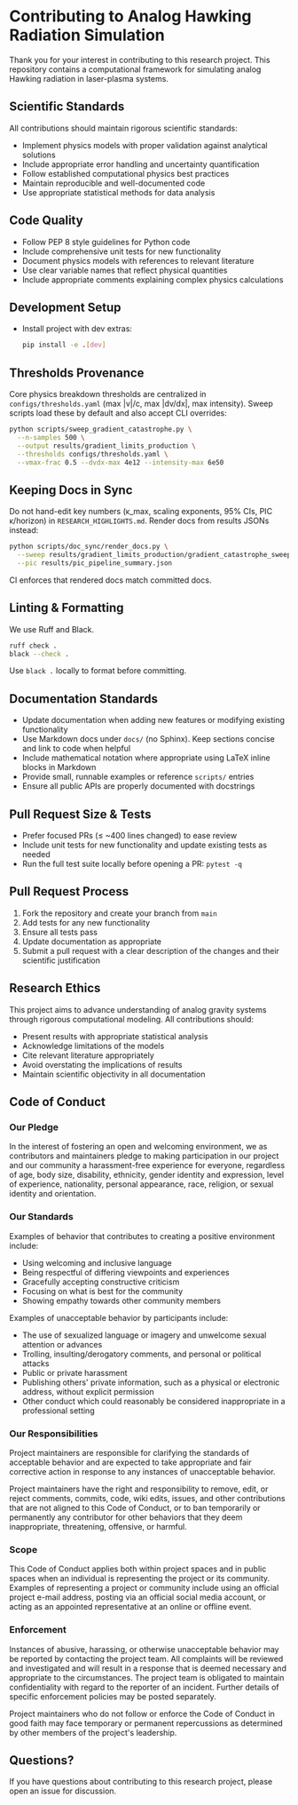 # Contributing to Analog Hawking Radiation Simulation

Thank you for your interest in contributing to this research project. This repository contains a computational framework for simulating analog Hawking radiation in laser-plasma systems.

## Scientific Standards

All contributions should maintain rigorous scientific standards:

- Implement physics models with proper validation against analytical solutions
- Include appropriate error handling and uncertainty quantification
- Follow established computational physics best practices
- Maintain reproducible and well-documented code
- Use appropriate statistical methods for data analysis

## Code Quality

- Follow PEP 8 style guidelines for Python code
- Include comprehensive unit tests for new functionality
- Document physics models with references to relevant literature
- Use clear variable names that reflect physical quantities
- Include appropriate comments explaining complex physics calculations

## Development Setup

- Install project with dev extras:
  ```bash
  pip install -e .[dev]
  ```

## Thresholds Provenance

Core physics breakdown thresholds are centralized in `configs/thresholds.yaml` (max |v|/c, max |dv/dx|, max intensity). Sweep scripts load these by default and also accept CLI overrides:

```bash
python scripts/sweep_gradient_catastrophe.py \
  --n-samples 500 \
  --output results/gradient_limits_production \
  --thresholds configs/thresholds.yaml \
  --vmax-frac 0.5 --dvdx-max 4e12 --intensity-max 6e50
```

## Keeping Docs in Sync

Do not hand-edit key numbers (κ_max, scaling exponents, 95% CIs, PIC κ/horizon) in `RESEARCH_HIGHLIGHTS.md`. Render docs from results JSONs instead:

```bash
python scripts/doc_sync/render_docs.py \
  --sweep results/gradient_limits_production/gradient_catastrophe_sweep.json \
  --pic results/pic_pipeline_summary.json
```

CI enforces that rendered docs match committed docs.

## Linting & Formatting

We use Ruff and Black.

```bash
ruff check .
black --check .
```

Use `black .` locally to format before committing.

## Documentation Standards

- Update documentation when adding new features or modifying existing functionality
- Use Markdown docs under `docs/` (no Sphinx). Keep sections concise and link to code when helpful
- Include mathematical notation where appropriate using LaTeX inline blocks in Markdown
- Provide small, runnable examples or reference `scripts/` entries
- Ensure all public APIs are properly documented with docstrings

## Pull Request Size & Tests

- Prefer focused PRs (≤ ~400 lines changed) to ease review
- Include unit tests for new functionality and update existing tests as needed
- Run the full test suite locally before opening a PR: `pytest -q`

## Pull Request Process

1. Fork the repository and create your branch from `main`
2. Add tests for any new functionality
3. Ensure all tests pass
4. Update documentation as appropriate
5. Submit a pull request with a clear description of the changes and their scientific justification

## Research Ethics

This project aims to advance understanding of analog gravity systems through rigorous computational modeling. All contributions should:

- Present results with appropriate statistical analysis
- Acknowledge limitations of the models
- Cite relevant literature appropriately
- Avoid overstating the implications of results
- Maintain scientific objectivity in all documentation

## Code of Conduct

### Our Pledge

In the interest of fostering an open and welcoming environment, we as contributors and maintainers pledge to making participation in our project and our community a harassment-free experience for everyone, regardless of age, body size, disability, ethnicity, gender identity and expression, level of experience, nationality, personal appearance, race, religion, or sexual identity and orientation.

### Our Standards

Examples of behavior that contributes to creating a positive environment include:

- Using welcoming and inclusive language
- Being respectful of differing viewpoints and experiences
- Gracefully accepting constructive criticism
- Focusing on what is best for the community
- Showing empathy towards other community members

Examples of unacceptable behavior by participants include:

- The use of sexualized language or imagery and unwelcome sexual attention or advances
- Trolling, insulting/derogatory comments, and personal or political attacks
- Public or private harassment
- Publishing others' private information, such as a physical or electronic address, without explicit permission
- Other conduct which could reasonably be considered inappropriate in a professional setting

### Our Responsibilities

Project maintainers are responsible for clarifying the standards of acceptable behavior and are expected to take appropriate and fair corrective action in response to any instances of unacceptable behavior.

Project maintainers have the right and responsibility to remove, edit, or reject comments, commits, code, wiki edits, issues, and other contributions that are not aligned to this Code of Conduct, or to ban temporarily or permanently any contributor for other behaviors that they deem inappropriate, threatening, offensive, or harmful.

### Scope

This Code of Conduct applies both within project spaces and in public spaces when an individual is representing the project or its community. Examples of representing a project or community include using an official project e-mail address, posting via an official social media account, or acting as an appointed representative at an online or offline event.

### Enforcement

Instances of abusive, harassing, or otherwise unacceptable behavior may be reported by contacting the project team. All complaints will be reviewed and investigated and will result in a response that is deemed necessary and appropriate to the circumstances. The project team is obligated to maintain confidentiality with regard to the reporter of an incident. Further details of specific enforcement policies may be posted separately.

Project maintainers who do not follow or enforce the Code of Conduct in good faith may face temporary or permanent repercussions as determined by other members of the project's leadership.

## Questions?

If you have questions about contributing to this research project, please open an issue for discussion.
